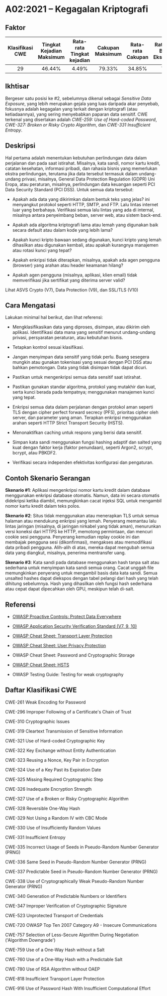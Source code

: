# A02:2021 – Kegagalan Kriptografi

## Faktor

| Klasifikasi CWE | Tingkat Kejadian Maksimum | Rata-rata Tingkat kejadian | Cakupan Maksimum | Rata-rata Cakupan | Rata-rata Bobot Eksploitasi | Rata-rata Bobot Dampak | Total Kejadian | Total CVE |
|:-------------:|:--------------------:|:--------------------:|:--------------:|:--------------:|:----------------------:|:---------------------:|:-------------------:|:------------:|
| 29          | 46.44%             | 4.49%              | 79.33%       | 34.85%       | 7.29                 | 6.81                | 233,788           | 3,075      |

## Ikhtisar

Bergeser satu posisi ke #2, sebelumnya dikenal sebagai *Sensitive Data
Exposure*, yang lebih merupakan gejala yang luas daripada akar penyebab,
fokusnya adalah kegagalan yang terkait dengan kriptografi (atau ketiadaannya),
yang sering menyebabkan paparan data sensitif. CWE terkenal yang disertakan
adalah *CWE-259: Use of Hard-coded Password*, *CWE-327: Broken or Risky
Crypto Algorithm*, dan *CWE-331 Insufficient Entropy*.

## Deskripsi

Hal pertama adalah menentukan kebutuhan perlindungan data dalam perjalanan
dan pada saat istirahat. Misalnya, kata sandi, nomor kartu kredit, catatan 
kesehatan, informasi pribadi, dan rahasia bisnis yang memerlukan ekstra
perlindungan, terutama jika data tersebut termasuk dalam undang-undang privasi, 
misalnya, General Data Protection Regulation (GDPR) Uni Eropa, atau peraturan, 
misalnya, perlindungan data keuangan seperti PCI Data Security Standard (PCI DSS).
Untuk semua data tersebut:

-   Apakah ada data yang dikirimkan dalam bentuk teks yang jelas? 
    ini menyangkut protokol seperti  HTTP, SMTP, and FTP. Lalu lintas internet 
    luar yang berbahaya. Verifikasi semua lalu lintas yang ada di internal,
    misalnya antara penyeimbang beban, server web, atau sistem back-end.

-   Apakah ada algoritma kriptografi lama atau lemah yang digunakan baik secara
    default atau dalam kode yang lebih lama?

-   Apakah kunci kripto bawaan sedang digunakan, 
    kunci kripto yang lemah dihasilkan atau digunakan kembali, 
    atau apakah kurangnya manajemen atau rotasi kunci yang tepat?

-   Apakah enkripsi tidak diterapkan, misalnya, apakah ada agen pengguna (browser) 
    yang arahan atau header keamanan hilang?

-   Apakah agen pengguna (misalnya, aplikasi, klien email) tidak memverifikasi jika
    sertifikat yang diterima server valid?

Lihat ASVS Crypto (V7), Data Protection (V9), dan SSL/TLS (V10)

## Cara Mengatasi

Lakukan minimal hal berikut, dan lihat referensi: 

-   Mengklasifikasikan data yang diproses, disimpan, atau dikirim oleh aplikasi.
    Identifikasi data mana yang sensitif menurut undang-undang privasi,
    persyaratan peraturan, atau kebutuhan bisnis.

-   Tetapkan kontrol sesuai klasifikasi.

-   Jangan menyimpan data sensitif yang tidak perlu. Buang sesegera
    mungkin atau gunakan tokenisasi yang sesuai dengan PCI DSS atau bahkan pemotongan.
    Data yang tidak disimpan tidak dapat dicuri.

-   Pastikan untuk mengenkripsi semua data sensitif saat istirahat.

-   Pastikan gunakan standar algoritma, protokol yang mutakhir dan kuat, serta 
    kunci berada pada tempatnya; menggunakan manajemen kunci yang tepat.

-   Enkripsi semua data dalam perjalanan dengan protokol aman seperti TLS dengan
    cipher perfect forward secrecy (PFS), prioritas cipher oleh
    server, dan parameter yang aman. Terapkan enkripsi menggunakan arahan
    seperti HTTP Strict Transport Security (HSTS).

-   Menonaktifkan caching untuk respons yang berisi data sensitif.

-   Simpan kata sandi menggunakan fungsi hashing adaptif dan salted yang kuat
    dengan faktor kerja (faktor penundaan), seperti Argon2, scrypt, bcrypt, atau
    PBKDF2.

-   Verifikasi secara independen efektivitas konfigurasi dan pengaturan.

## Contoh Skenario Serangan

**Skenario #1**: Aplikasi mengenkripsi nomor kartu kredit dalam
database menggunakan enkripsi database otomatis. Namun, data ini
secara otomatis didekripsi ketika diambil, memungkinkan cacat injeksi SQL untuk
mengambil nomor kartu kredit dalam teks polos.

**Skenario #2**: Situs tidak menggunakan atau menerapkan TLS untuk semua halaman atau
mendukung enkripsi yang lemah. Penyerang memantau lalu lintas jaringan (misalnya, di
jaringan nirkabel yang tidak aman), menurunkan versi koneksi dari HTTPS ke
HTTP, memotong permintaan, dan mencuri cookie sesi pengguna.
Penyerang kemudian replay cookie ini dan membajak pengguna sesi (dikonfirmasi), mengakses 
atau memodifikasi data pribadi pengguna. Alih-alih di atas, 
mereka dapat mengubah semua data yang diangkut, misalnya, penerima
mentransfer uang.

**Skenario #3**: Kata sandi pada database menggunakan hash tanpa salt atau sederhana untuk
menyimpan kata sandi semua orang. Cacat unggah file memungkinkan penyerang untuk
mengambil basis data kata sandi. Semua unsalted hashes dapat diekspos
dengan tabel pelangi dari hash yang telah dihitung sebelumnya. Hash yang dihasilkan oleh
fungsi hash sederhana atau cepat dapat dipecahkan oleh GPU, meskipun telah
di-salt.

## Referensi

-   [OWASP Proactive Controls: Protect Data
    Everywhere](https://owasp.org/www-project-proactive-controls/v3/en/c8-protect-data-everywhere)

-   [OWASP Application Security Verification Standard (V7,
    9, 10)](https://owasp.org/www-project-application-security-verification-standard)

-   [OWASP Cheat Sheet: Transport Layer
    Protection](https://cheatsheetseries.owasp.org/cheatsheets/Transport_Layer_Protection_Cheat_Sheet.html)

-   [OWASP Cheat Sheet: User Privacy
    Protection](https://cheatsheetseries.owasp.org/cheatsheets/User_Privacy_Protection_Cheat_Sheet.html)

-   OWASP Cheat Sheet: Password and Cryptographic Storage

-   [OWASP Cheat Sheet:
    HSTS](https://cheatsheetseries.owasp.org/cheatsheets/HTTP_Strict_Transport_Security_Cheat_Sheet.html)

-   OWASP Testing Guide: Testing for weak cryptography


## Daftar Klasifikasi CWE

CWE-261 Weak Encoding for Password

CWE-296 Improper Following of a Certificate's Chain of Trust

CWE-310 Cryptographic Issues

CWE-319 Cleartext Transmission of Sensitive Information

CWE-321 Use of Hard-coded Cryptographic Key

CWE-322 Key Exchange without Entity Authentication

CWE-323 Reusing a Nonce, Key Pair in Encryption

CWE-324 Use of a Key Past its Expiration Date

CWE-325 Missing Required Cryptographic Step

CWE-326 Inadequate Encryption Strength

CWE-327 Use of a Broken or Risky Cryptographic Algorithm

CWE-328 Reversible One-Way Hash

CWE-329 Not Using a Random IV with CBC Mode

CWE-330 Use of Insufficiently Random Values

CWE-331 Insufficient Entropy

CWE-335 Incorrect Usage of Seeds in Pseudo-Random Number Generator
(PRNG)

CWE-336 Same Seed in Pseudo-Random Number Generator (PRNG)

CWE-337 Predictable Seed in Pseudo-Random Number Generator (PRNG)

CWE-338 Use of Cryptographically Weak Pseudo-Random Number Generator
(PRNG)

CWE-340 Generation of Predictable Numbers or Identifiers

CWE-347 Improper Verification of Cryptographic Signature

CWE-523 Unprotected Transport of Credentials

CWE-720 OWASP Top Ten 2007 Category A9 - Insecure Communications

CWE-757 Selection of Less-Secure Algorithm During Negotiation
('Algorithm Downgrade')

CWE-759 Use of a One-Way Hash without a Salt

CWE-760 Use of a One-Way Hash with a Predictable Salt

CWE-780 Use of RSA Algorithm without OAEP

CWE-818 Insufficient Transport Layer Protection

CWE-916 Use of Password Hash With Insufficient Computational Effort
